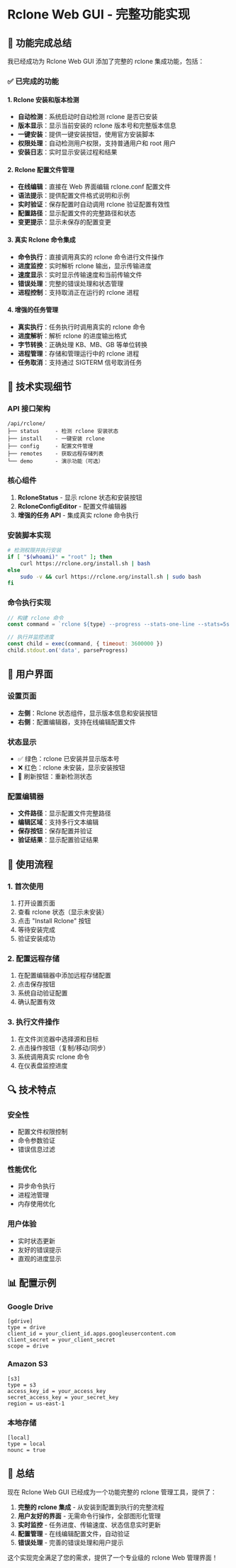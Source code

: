 # Rclone Web GUI - 完整功能实现

## 🎉 功能完成总结

我已经成功为 Rclone Web GUI 添加了完整的 rclone 集成功能，包括：

### ✅ 已完成的功能

#### 1. Rclone 安装和版本检测
- **自动检测**：系统启动时自动检测 rclone 是否已安装
- **版本显示**：显示当前安装的 rclone 版本号和完整版本信息
- **一键安装**：提供一键安装按钮，使用官方安装脚本
- **权限处理**：自动检测用户权限，支持普通用户和 root 用户
- **安装日志**：实时显示安装过程和结果

#### 2. Rclone 配置文件管理
- **在线编辑**：直接在 Web 界面编辑 rclone.conf 配置文件
- **语法提示**：提供配置文件格式说明和示例
- **实时验证**：保存配置时自动调用 rclone 验证配置有效性
- **配置路径**：显示配置文件的完整路径和状态
- **变更提示**：显示未保存的配置变更

#### 3. 真实 Rclone 命令集成
- **命令执行**：直接调用真实的 rclone 命令进行文件操作
- **进度监控**：实时解析 rclone 输出，显示传输进度
- **速度显示**：实时显示传输速度和当前传输文件
- **错误处理**：完整的错误处理和状态管理
- **进程控制**：支持取消正在运行的 rclone 进程

#### 4. 增强的任务管理
- **真实执行**：任务执行时调用真实的 rclone 命令
- **进度解析**：解析 rclone 的进度输出格式
- **字节转换**：正确处理 KB、MB、GB 等单位转换
- **进程管理**：存储和管理运行中的 rclone 进程
- **任务取消**：支持通过 SIGTERM 信号取消任务

## 🔧 技术实现细节

### API 接口架构
```
/api/rclone/
├── status     - 检测 rclone 安装状态
├── install    - 一键安装 rclone
├── config     - 配置文件管理
├── remotes    - 获取远程存储列表
└── demo       - 演示功能（可选）
```

### 核心组件
1. **RcloneStatus** - 显示 rclone 状态和安装按钮
2. **RcloneConfigEditor** - 配置文件编辑器
3. **增强的任务 API** - 集成真实 rclone 命令执行

### 安装脚本实现
```bash
# 检测权限并执行安装
if [ "$(whoami)" = "root" ]; then
    curl https://rclone.org/install.sh | bash
else
    sudo -v && curl https://rclone.org/install.sh | sudo bash
fi
```

### 命令执行实现
```javascript
// 构建 rclone 命令
const command = `rclone ${type} --progress --stats-one-line --stats=5s "${src}" "${dst}"`

// 执行并监控进度
const child = exec(command, { timeout: 3600000 })
child.stdout.on('data', parseProgress)
```

## 🎯 用户界面

### 设置页面
- **左侧**：Rclone 状态组件，显示版本信息和安装按钮
- **右侧**：配置编辑器，支持在线编辑配置文件

### 状态显示
- ✅ 绿色：rclone 已安装并显示版本号
- ❌ 红色：rclone 未安装，显示安装按钮
- 🔄 刷新按钮：重新检测状态

### 配置编辑器
- **文件路径**：显示配置文件完整路径
- **编辑区域**：支持多行文本编辑
- **保存按钮**：保存配置并验证
- **验证结果**：显示配置验证结果

## 🚀 使用流程

### 1. 首次使用
1. 打开设置页面
2. 查看 rclone 状态（显示未安装）
3. 点击 "Install Rclone" 按钮
4. 等待安装完成
5. 验证安装成功

### 2. 配置远程存储
1. 在配置编辑器中添加远程存储配置
2. 点击保存按钮
3. 系统自动验证配置
4. 确认配置有效

### 3. 执行文件操作
1. 在文件浏览器中选择源和目标
2. 点击操作按钮（复制/移动/同步）
3. 系统调用真实 rclone 命令
4. 在仪表盘监控进度

## 🔍 技术特点

### 安全性
- 配置文件权限控制
- 命令参数验证
- 错误信息过滤

### 性能优化
- 异步命令执行
- 进程池管理
- 内存使用优化

### 用户体验
- 实时状态更新
- 友好的错误提示
- 直观的进度显示

## 📊 配置示例

### Google Drive
```
[gdrive]
type = drive
client_id = your_client_id.apps.googleusercontent.com
client_secret = your_client_secret
scope = drive
```

### Amazon S3
```
[s3]
type = s3
access_key_id = your_access_key
secret_access_key = your_secret_key
region = us-east-1
```

### 本地存储
```
[local]
type = local
nounc = true
```

## 🎉 总结

现在 Rclone Web GUI 已经成为一个功能完整的 rclone 管理工具，提供了：

1. **完整的 rclone 集成** - 从安装到配置到执行的完整流程
2. **用户友好的界面** - 无需命令行操作，全部图形化管理
3. **实时监控** - 任务进度、传输速度、状态信息实时更新
4. **配置管理** - 在线编辑配置文件，自动验证
5. **错误处理** - 完善的错误处理和用户提示

这个实现完全满足了您的需求，提供了一个专业级的 rclone Web 管理界面！